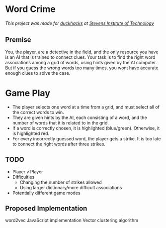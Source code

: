 # Word Crime

###### This project was made for [duckhacks](https://www.duckhacks.com) at [Stevens Institute of Technology](https://www.stevens.edu)

## Premise
You, the player, are a detective in the field, and the only resource you have is an AI that is trained to connect clues.
Your task is to find the right word associations among a grid of words, using hints given by the AI computer. But if you
guess the wrong words too many times, you wont have accurate enough clues to solve the case.


# Game Play
- The player selects one word at a time from a grid, and must select all of the correct words to win.
- They are given hints by the AI, each consisting of a word, and the number of words that it is related to in the grid.
- If a word is correctly chosen, it is highlighted (blue/green). Otherwise, it is highlighted red.
- For every incorrectly guessed word, the player gets a strike. It is too late to connect the right words after three strikes.

## TODO
- Player v Player
- Difficulties
  - Changing the number of strikes allowed
  - Using larger dictionary/more difficult associations
- Potentially different game modes

## Proposed Implementation
word2vec JavaScript implementation
Vector clustering algorithm
